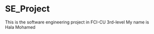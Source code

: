 SE_Project
==========

This is the software engineering project in FCI-CU 3rd-level
My name is Hala Mohamed


